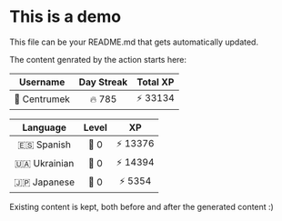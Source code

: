# This is a demo

This file can be your README.md that gets automatically updated.

The content genrated by the action starts here:

<!--START_SECTION:duolingoStats-->
<!-- Automatically generated with https://github.com/centrumek/duolingo-readme-stats-->

| Username | Day Streak | Total XP |
|:---:|:---:|:---:|
| 👤 Centrumek | 🔥 785 | ⚡ 33134 |

| Language | Level | XP |
|:---:|:---:|:---:|
| 🇪🇸 Spanish | 👑 0 | ⚡ 13376 |
| 🇺🇦 Ukrainian | 👑 0 | ⚡ 14394 |
| 🇯🇵 Japanese | 👑 0 | ⚡ 5354 |

<!--END_SECTION:duolingoStats-->

Existing content is kept, both before and after the generated content :)